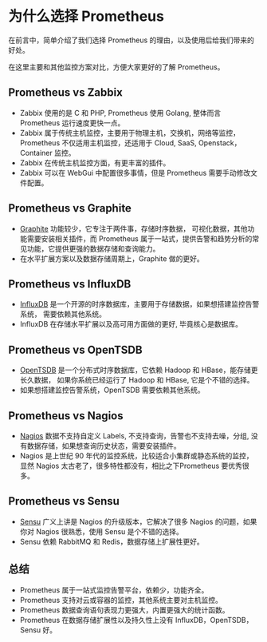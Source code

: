 # 为什么选择 Prometheus

在前言中，简单介绍了我们选择 Prometheus 的理由，以及使用后给我们带来的好处。

在这里主要和其他监控方案对比，方便大家更好的了解 Prometheus。

## Prometheus vs Zabbix

* Zabbix 使用的是 C 和 PHP, Prometheus 使用 Golang, 整体而言 Prometheus 运行速度更快一点。
* Zabbix 属于传统主机监控，主要用于物理主机，交换机，网络等监控，Prometheus 不仅适用主机监控，还适用于 Cloud, SaaS, Openstack，Container 监控。
* Zabbix 在传统主机监控方面，有更丰富的插件。
* Zabbix 可以在 WebGui 中配置很多事情，但是 Prometheus 需要手动修改文件配置。

## Prometheus vs Graphite

* [Graphite](http://graphite.readthedocs.io/en/latest/overview.html) 功能较少，它专注于两件事，存储时序数据，
可视化数据，其他功能需要安装相关插件，而 Prometheus 属于一站式，提供告警和趋势分析的常见功能，它提供更强的数据存储和查询能力。
* 在水平扩展方案以及数据存储周期上，Graphite 做的更好。

## Prometheus vs InfluxDB

* [InfluxDB](https://www.influxdata.com/) 是一个开源的时序数据库，主要用于存储数据，如果想搭建监控告警系统，
需要依赖其他系统。
* InfluxDB 在存储水平扩展以及高可用方面做的更好, 毕竟核心是数据库。

## Prometheus vs OpenTSDB

* [OpenTSDB](http://opentsdb.net/) 是一个分布式时序数据库，它依赖 Hadoop 和 HBase，能存储更长久数据，
如果你系统已经运行了 Hadoop 和 HBase, 它是个不错的选择。
* 如果想搭建监控告警系统，OpenTSDB 需要依赖其他系统。

## Prometheus vs Nagios

* [Nagios](https://www.nagios.org/) 数据不支持自定义 Labels, 不支持查询，告警也不支持去噪，分组, 没有数据存储，如果想查询历史状态，需要安装插件。
* Nagios 是上世纪 90 年代的监控系统，比较适合小集群或静态系统的监控，显然 Nagios 太古老了，很多特性都没有，相比之下Prometheus 要优秀很多。

## Prometheus vs Sensu

* [Sensu](https://sensuapp.org/) 广义上讲是 Nagios 的升级版本，它解决了很多 Nagios 的问题，如果你对 Nagios 很熟悉，使用 Sensu 是个不错的选择。
* Sensu 依赖 RabbitMQ 和 Redis，数据存储上扩展性更好。

## 总结

* Prometheus 属于一站式监控告警平台，依赖少，功能齐全。
* Prometheus 支持对云或容器的监控，其他系统主要对主机监控。
* Prometheus 数据查询语句表现力更强大，内置更强大的统计函数。
* Prometheus 在数据存储扩展性以及持久性上没有 InfluxDB，OpenTSDB，Sensu 好。
